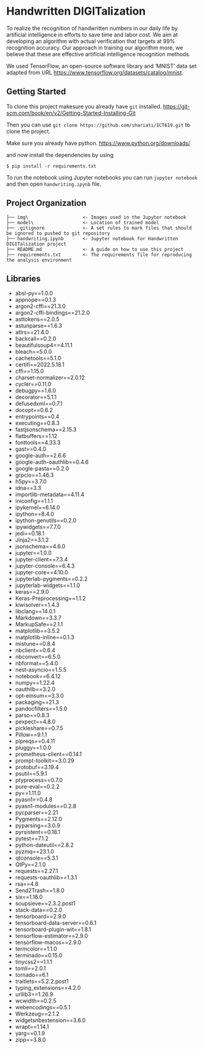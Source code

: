 # Handwritten DIGITalization
To realize the recognition of handwritten numbers in our daily life by artificial intelligence in efforts to save time and labor cost. We aim at developing an algorithm with actual verification that targets at 99% recognition accuracy. Our approach in training our algorithm more, we believe that these are effective artificial intelligence recognition methods.  

We used TensorFlow, an open-source software library and ‘MNIST’ data set adapted from URL https://www.tensorflow.org/datasets/catalog/mnist.   

## Getting Started
To clone this project makesure you already have `git` installed.
https://git-scm.com/book/en/v2/Getting-Started-Installing-Git

Then you can use `git clone https://github.com/shariati/ICT619.git` to clone the project.

Make sure you already have python.
https://www.python.org/downloads/

and now install the dependencies by using
```
$ pip install -r requirements.txt
```

To run the notebook using Jupyter notebooks you can run `jupyter notebook` and then open `handwriting.ipynb` file.

## Project Organization

```
├── img\                    <- Images used in the Jupyter notebook
├── model\                  <- Location of trained model
├── .gitignore              <- A set rules to mark files that should be ignored to pushed to git repository
├── handwriting.ipynb       <- Jupyter notebook for Handwritten DIGITalization project
├── README.md               <- A guide on how to use this project
├── requirements.txt        <- The requirements file for reproducing the analysis environment
```

## Libraries
- absl-py==1.0.0
- appnope==0.1.3
- argon2-cffi==21.3.0
- argon2-cffi-bindings==21.2.0
- asttokens==2.0.5
- astunparse==1.6.3
- attrs==21.4.0
- backcall==0.2.0
- beautifulsoup4==4.11.1
- bleach==5.0.0
- cachetools==5.1.0
- certifi==2022.5.18.1
- cffi==1.15.0
- charset-normalizer==2.0.12
- cycler==0.11.0
- debugpy==1.6.0
- decorator==5.1.1
- defusedxml==0.7.1
- docopt==0.6.2
- entrypoints==0.4
- executing==0.8.3
- fastjsonschema==2.15.3
- flatbuffers==1.12
- fonttools==4.33.3
- gast==0.4.0
- google-auth==2.6.6
- google-auth-oauthlib==0.4.6
- google-pasta==0.2.0
- grpcio==1.46.3
- h5py==3.7.0
- idna==3.3
- importlib-metadata==4.11.4
- iniconfig==1.1.1
- ipykernel==6.14.0
- ipython==8.4.0
- ipython-genutils==0.2.0
- ipywidgets==7.7.0
- jedi==0.18.1
- Jinja2==3.1.2
- jsonschema==4.6.0
- jupyter==1.0.0
- jupyter-client==7.3.4
- jupyter-console==6.4.3
- jupyter-core==4.10.0
- jupyterlab-pygments==0.2.2
- jupyterlab-widgets==1.1.0
- keras==2.9.0
- Keras-Preprocessing==1.1.2
- kiwisolver==1.4.3
- libclang==14.0.1
- Markdown==3.3.7
- MarkupSafe==2.1.1
- matplotlib==3.5.2
- matplotlib-inline==0.1.3
- mistune==0.8.4
- nbclient==0.6.4
- nbconvert==6.5.0
- nbformat==5.4.0
- nest-asyncio==1.5.5
- notebook==6.4.12
- numpy==1.22.4
- oauthlib==3.2.0
- opt-einsum==3.3.0
- packaging==21.3
- pandocfilters==1.5.0
- parso==0.8.3
- pexpect==4.8.0
- pickleshare==0.7.5
- Pillow==9.1.1
- pipreqs==0.4.11
- pluggy==1.0.0
- prometheus-client==0.14.1
- prompt-toolkit==3.0.29
- protobuf==3.19.4
- psutil==5.9.1
- ptyprocess==0.7.0
- pure-eval==0.2.2
- py==1.11.0
- pyasn1==0.4.8
- pyasn1-modules==0.2.8
- pycparser==2.21
- Pygments==2.12.0
- pyparsing==3.0.9
- pyrsistent==0.18.1
- pytest==7.1.2
- python-dateutil==2.8.2
- pyzmq==23.1.0
- qtconsole==5.3.1
- QtPy==2.1.0
- requests==2.27.1
- requests-oauthlib==1.3.1
- rsa==4.8
- Send2Trash==1.8.0
- six==1.16.0
- soupsieve==2.3.2.post1
- stack-data==0.2.0
- tensorboard==2.9.0
- tensorboard-data-server==0.6.1
- tensorboard-plugin-wit==1.8.1
- tensorflow-estimator==2.9.0
- tensorflow-macos==2.9.0
- termcolor==1.1.0
- terminado==0.15.0
- tinycss2==1.1.1
- tomli==2.0.1
- tornado==6.1
- traitlets==5.2.2.post1
- typing_extensions==4.2.0
- urllib3==1.26.9
- wcwidth==0.2.5
- webencodings==0.5.1
- Werkzeug==2.1.2
- widgetsnbextension==3.6.0
- wrapt==1.14.1
- yarg==0.1.9
- zipp==3.8.0

